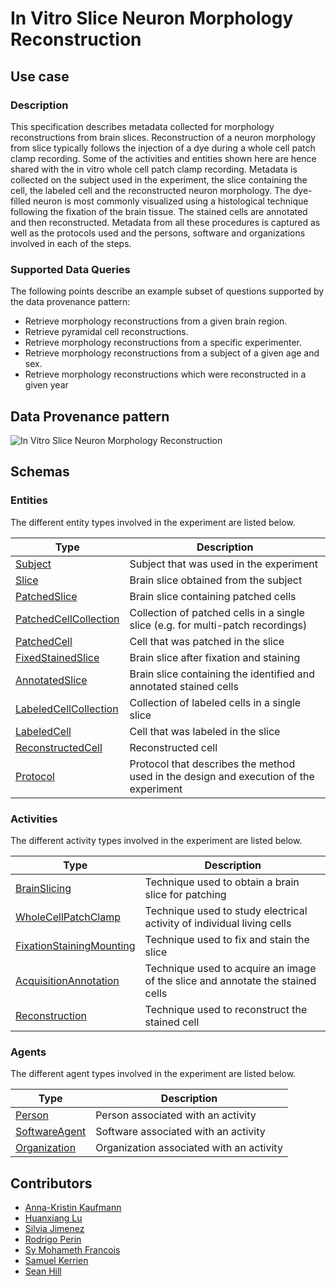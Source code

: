 # In Vitro Slice Neuron Morphology Reconstruction

## Use case

### Description

This specification describes metadata collected for morphology reconstructions from brain slices. Reconstruction of a neuron morphology from slice typically
follows the injection of a dye during a whole cell patch clamp recording. Some of the activities
and entities shown here are hence shared with the in vitro whole cell patch clamp recording. Metadata is collected on the subject used in the experiment, 
the slice containing the cell, the labeled cell and the reconstructed neuron morphology. The dye-filled neuron is most commonly visualized using a 
histological technique following the fixation of the brain tissue. The stained cells are annotated and then reconstructed.
Metadata from all these procedures is captured as well as the protocols used and the persons, software and organizations involved in each of the steps.
 
 
### Supported Data Queries

The following points describe an example subset of questions supported by the data provenance pattern:

* Retrieve morphology reconstructions from a given brain region.
* Retrieve pyramidal cell reconstructions.
* Retrieve morphology reconstructions from a specific experimenter.
* Retrieve morphology reconstructions from a subject of a given age and sex.
* Retrieve morphology reconstructions which were reconstructed in a given year


## Data Provenance pattern

![In Vitro Slice Neuron Morphology Reconstruction](../../../assets/provtemplates/morphology-reconstruction-prov-template.svg)

## Schemas

### Entities

The different entity types involved in the experiment are listed below.

| Type  | Description|
| ------------- | ------------- |
[Subject](https://bbp-nexus.epfl.ch/staging/datamodels/class-nsgsubject.html)                            |     Subject that was used in the experiment     |
| [Slice](https://bbp-nexus.epfl.ch/staging/datamodels/class-nsgslice.html)                                |     Brain slice obtained from the subject      |
| [PatchedSlice](https://bbp-nexus.epfl.ch/staging/datamodels/class-nsgpatchedslice.html)                  |     Brain slice containing patched cells      |
| [PatchedCellCollection](https://bbp-nexus.epfl.ch/staging/datamodels/class-nsgpatchedcellcollection.html)|     Collection of patched cells in a single slice (e.g. for multi-patch recordings) |
| [PatchedCell](https://bbp-nexus.epfl.ch/staging/datamodels/class-nsgpatchedcell.html)                    |     Cell that was patched in the slice      |
| [FixedStainedSlice](https://bbp-nexus.epfl.ch/staging/datamodels/class-nsgfixedstainedslice.html)    |     Brain slice after fixation and staining     |
| [AnnotatedSlice](https://bbp-nexus.epfl.ch/staging/datamodels/class-nsgannotatedslice.html)    |    Brain slice containing the identified and annotated stained cells      |
| [LabeledCellCollection](https://bbp-nexus.epfl.ch/staging/datamodels/class-nsglabeledcellcollection.html)    |     Collection of labeled cells in a single slice     |
| [LabeledCell](https://bbp-nexus.epfl.ch/staging/datamodels/class-nsglabeledcell.html)    |     Cell that was labeled in the slice     |
| [ReconstructedCell](https://bbp-nexus.epfl.ch/staging/datamodels/class-nsgreconstructedcell.html)    |     Reconstructed cell      |
| [Protocol](https://bbp-nexus.epfl.ch/staging/datamodels/class-nsgexperimentalprotocol.html)                          |     Protocol that describes the method used in the design and execution of the experiment      |

### Activities

The different activity types involved in the experiment are listed below.

| Type  | Description|
| ------------- | ------------- |
| [BrainSlicing](https://bbp-nexus.epfl.ch/staging/datamodels/class-nsgbrainslicing.html)                      |     Technique used to obtain a brain slice for patching      |
| [WholeCellPatchClamp](https://bbp-nexus.epfl.ch/staging/datamodels/class-nsgwholecellpatchclamp.html)        |     Technique used to study electrical activity of individual living cells    |
| [FixationStainingMounting](https://bbp-nexus.epfl.ch/staging/datamodels/class-nsgfixationstainingmounting.html)    |     Technique used to fix and stain the slice      |
| [AcquisitionAnnotation](https://bbp-nexus.epfl.ch/staging/datamodels/class-nsgacquisitionannotation.html)    |     Technique used to acquire an image of the slice and annotate the stained cells     |
| [Reconstruction](https://bbp-nexus.epfl.ch/staging/datamodels/class-nsgreconstruction.html)   |     Technique used to reconstruct the stained cell     |


### Agents

The different agent types involved in the experiment are listed below.

| Type  | Description|
| ------------- | ------------- |
| [Person](https://bbp-nexus.epfl.ch/staging/datamodels/class-schemaperson.html)                                        |    Person associated with an activity      |
| [SoftwareAgent](https://bbp-nexus.epfl.ch/staging/datamodels/class-provsoftwareagent.html)                          |    Software associated with an activity      |
| [Organization](https://bbp-nexus.epfl.ch/staging/datamodels/class-schemaorganization.html)                            |    Organization associated with an activity      |

## Contributors

* [Anna-Kristin Kaufmann](mailto:anna-kristin.kaufmann@epfl.ch)
* [Huanxiang Lu](mailto:huanxiang.lu@epfl.ch)
* [Silvia Jimenez](mailto:silvia.jimenez@epfl.ch)
* [Rodrigo Perin](mailto:rodrigo.perin@epfl.ch)
* [Sy Mohameth Francois](mailto:mohameth.sy@epfl.ch)
* [Samuel Kerrien](mailto:samuel.kerrien@epfl.ch)
* [Sean Hill](mailto:sean.hill@epfl.ch)
